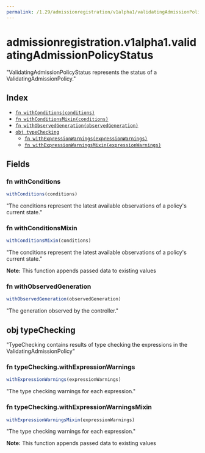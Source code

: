 ```yaml
---
permalink: /1.29/admissionregistration/v1alpha1/validatingAdmissionPolicyStatus/
---
```


# admissionregistration.v1alpha1.validatingAdmissionPolicyStatus

"ValidatingAdmissionPolicyStatus represents the status of a ValidatingAdmissionPolicy."

## Index

* [`fn withConditions(conditions)`](#fn-withconditions)
* [`fn withConditionsMixin(conditions)`](#fn-withconditionsmixin)
* [`fn withObservedGeneration(observedGeneration)`](#fn-withobservedgeneration)
* [`obj typeChecking`](#obj-typechecking)
  * [`fn withExpressionWarnings(expressionWarnings)`](#fn-typecheckingwithexpressionwarnings)
  * [`fn withExpressionWarningsMixin(expressionWarnings)`](#fn-typecheckingwithexpressionwarningsmixin)

## Fields

### fn withConditions

```ts
withConditions(conditions)
```

"The conditions represent the latest available observations of a policy's current state."

### fn withConditionsMixin

```ts
withConditionsMixin(conditions)
```

"The conditions represent the latest available observations of a policy's current state."

**Note:** This function appends passed data to existing values

### fn withObservedGeneration

```ts
withObservedGeneration(observedGeneration)
```

"The generation observed by the controller."

## obj typeChecking

"TypeChecking contains results of type checking the expressions in the ValidatingAdmissionPolicy"

### fn typeChecking.withExpressionWarnings

```ts
withExpressionWarnings(expressionWarnings)
```

"The type checking warnings for each expression."

### fn typeChecking.withExpressionWarningsMixin

```ts
withExpressionWarningsMixin(expressionWarnings)
```

"The type checking warnings for each expression."

**Note:** This function appends passed data to existing values